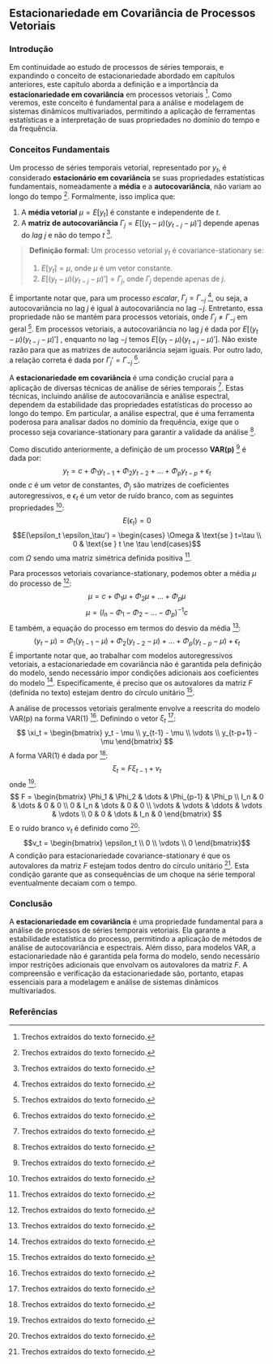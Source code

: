 ## Estacionariedade em Covariância de Processos Vetoriais

### Introdução
Em continuidade ao estudo de processos de séries temporais, e expandindo o conceito de estacionariedade abordado em capítulos anteriores, este capítulo aborda a definição e a importância da **estacionariedade em covariância** em processos vetoriais [^1]. Como veremos, este conceito é fundamental para a análise e modelagem de sistemas dinâmicos multivariados, permitindo a aplicação de ferramentas estatísticas e a interpretação de suas propriedades no domínio do tempo e da frequência.

### Conceitos Fundamentais
Um processo de séries temporais vetorial, representado por $y_t$, é considerado **estacionário em covariância** se suas propriedades estatísticas fundamentais, nomeadamente a **média** e a **autocovariância**, não variam ao longo do tempo [^1]. Formalmente, isso implica que:

1.  A **média vetorial** $\mu = E[y_t]$ é constante e independente de *t*.
2.  A **matriz de autocovariância** $\Gamma_j = E[(y_t - \mu)(y_{t-j} - \mu)']$ depende apenas do *lag* $j$ e não do tempo *t* [^1].

   > **Definição formal:** Um processo vetorial $y_t$ é covariance-stationary se:
   >   1. $E[y_t] = \mu$, onde $\mu$ é um vetor constante.
   >   2. $E[(y_t - \mu)(y_{t-j} - \mu)'] = \Gamma_j$, onde $\Gamma_j$ depende apenas de $j$.

É importante notar que, para um processo *escalar*, $\Gamma_j = \Gamma_{-j}$ [^1], ou seja, a autocovariância no lag $j$ é igual à autocovariância no lag $-j$. Entretanto, essa propriedade não se mantém para processos vetoriais, onde $\Gamma_j \ne \Gamma_{-j}$ em geral [^1]. Em processos vetoriais, a autocovariância no lag $j$ é dada por $E[(y_t - \mu)(y_{t-j} - \mu)']$ , enquanto no lag $-j$ temos  $E[(y_t - \mu)(y_{t+j} - \mu)']$. Não existe razão para que as matrizes de autocovariância sejam iguais. Por outro lado, a relação correta é dada por $\Gamma_j' = \Gamma_{-j}$ [^1].

A **estacionariedade em covariância** é uma condição crucial para a aplicação de diversas técnicas de análise de séries temporais [^1]. Estas técnicas, incluindo análise de autocovariância e análise espectral, dependem da estabilidade das propriedades estatísticas do processo ao longo do tempo. Em particular, a análise espectral, que é uma ferramenta poderosa para analisar dados no domínio da frequência, exige que o processo seja covariance-stationary para garantir a validade da análise [^1].

Como discutido anteriormente, a definição de um processo **VAR(p)** [^1] é dada por:
$$y_t = c + \Phi_1 y_{t-1} + \Phi_2 y_{t-2} + \ldots + \Phi_p y_{t-p} + \epsilon_t$$
onde $c$ é um vetor de constantes, $\Phi_j$ são matrizes de coeficientes autoregressivos, e $\epsilon_t$ é um vetor de ruído branco, com as seguintes propriedades [^1]:
$$E(\epsilon_t) = 0$$
$$E(\epsilon_t \epsilon_\tau') = \begin{cases}
\Omega & \text{se } t=\tau \\
0 & \text{se } t \ne \tau
\end{cases}$$
com $\Omega$ sendo uma matriz simétrica definida positiva [^1].

Para processos vetoriais covariance-stationary, podemos obter a média $\mu$ do processo de [^1]:
$$\mu = c + \Phi_1 \mu + \Phi_2 \mu + \ldots + \Phi_p \mu$$
$$\mu = (I_n - \Phi_1 - \Phi_2 - \ldots - \Phi_p)^{-1}c$$
E também, a equação do processo em termos do desvio da média [^1]:
$$(y_t - \mu) = \Phi_1 (y_{t-1} - \mu) + \Phi_2 (y_{t-2} - \mu) + \ldots + \Phi_p (y_{t-p} - \mu) + \epsilon_t$$
É importante notar que, ao trabalhar com modelos autoregressivos vetoriais, a estacionariedade em covariância não é garantida pela definição do modelo, sendo necessário impor condições adicionais aos coeficientes do modelo [^1]. Especificamente, é preciso que os autovalores da matriz $F$ (definida no texto) estejam dentro do círculo unitário [^1].

A análise de processos vetoriais geralmente envolve a reescrita do modelo VAR(p) na forma VAR(1) [^1]. Definindo o vetor $\xi_t$ [^1]:
$$
\xi_t = \begin{bmatrix}
y_t - \mu \\
y_{t-1} - \mu \\
\vdots \\
y_{t-p+1} - \mu
\end{bmatrix}
$$
A forma VAR(1) é dada por [^1]:
$$\xi_t = F \xi_{t-1} + v_t$$
onde [^1]:
$$
F = \begin{bmatrix}
\Phi_1 & \Phi_2 & \dots & \Phi_{p-1} & \Phi_p \\
I_n & 0 & \dots & 0 & 0 \\
0 & I_n & \dots & 0 & 0 \\
\vdots & \vdots & \ddots & \vdots & \vdots \\
0 & 0 & \dots & I_n & 0
\end{bmatrix}
$$
E o ruído branco $v_t$ é definido como [^1]:
$$v_t = \begin{bmatrix}
\epsilon_t \\
0 \\
\vdots \\
0
\end{bmatrix}$$
A condição para estacionariedade covariance-stationary é que os autovalores da matriz $F$ estejam todos dentro do círculo unitário [^1]. Esta condição garante que as consequências de um choque na série temporal eventualmente decaiam com o tempo.

### Conclusão
A **estacionariedade em covariância** é uma propriedade fundamental para a análise de processos de séries temporais vetoriais. Ela garante a estabilidade estatística do processo, permitindo a aplicação de métodos de análise de autocovariância e espectrais. Além disso, para modelos VAR, a estacionariedade não é garantida pela forma do modelo, sendo necessário impor restrições adicionais que envolvam os autovalores da matriz $F$. A compreensão e verificação da estacionariedade são, portanto, etapas essenciais para a modelagem e análise de sistemas dinâmicos multivariados.

### Referências
[^1]: Trechos extraídos do texto fornecido.
<!-- END -->
